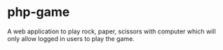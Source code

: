 # php-game

A web application to play rock, paper, scissors with computer which will only allow logged in users to play the game.
